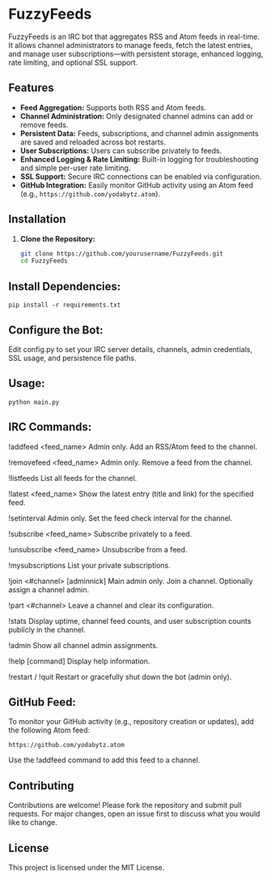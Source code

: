 # FuzzyFeeds

FuzzyFeeds is an IRC bot that aggregates RSS and Atom feeds in real-time. It allows channel administrators to manage feeds, fetch the latest entries, and manage user subscriptions—with persistent storage, enhanced logging, rate limiting, and optional SSL support.

## Features

- **Feed Aggregation:** Supports both RSS and Atom feeds.
- **Channel Administration:** Only designated channel admins can add or remove feeds.
- **Persistent Data:** Feeds, subscriptions, and channel admin assignments are saved and reloaded across bot restarts.
- **User Subscriptions:** Users can subscribe privately to feeds.
- **Enhanced Logging & Rate Limiting:** Built-in logging for troubleshooting and simple per-user rate limiting.
- **SSL Support:** Secure IRC connections can be enabled via configuration.
- **GitHub Integration:** Easily monitor GitHub activity using an Atom feed (e.g., `https://github.com/yodabytz.atom`).

## Installation

1. **Clone the Repository:**

   ```bash
   git clone https://github.com/yourusername/FuzzyFeeds.git
   cd FuzzyFeeds

## Install Dependencies:

```
pip install -r requirements.txt
```

## Configure the Bot:
Edit config.py to set your IRC server details, channels, admin credentials, SSL usage, and persistence file paths.

## Usage:
```
python main.py
```

## IRC Commands:
!addfeed <feed_name> <URL>
Admin only. Add an RSS/Atom feed to the channel.

!removefeed <feed_name>
Admin only. Remove a feed from the channel.

!listfeeds
List all feeds for the channel.

!latest <feed_name>
Show the latest entry (title and link) for the specified feed.

!setinterval <minutes>
Admin only. Set the feed check interval for the channel.

!subscribe <feed_name> <URL>
Subscribe privately to a feed.

!unsubscribe <feed_name>
Unsubscribe from a feed.

!mysubscriptions
List your private subscriptions.

!join <#channel> [adminnick]
Main admin only. Join a channel. Optionally assign a channel admin.

!part <#channel>
Leave a channel and clear its configuration.

!stats
Display uptime, channel feed counts, and user subscription counts publicly in the channel.

!admin
Show all channel admin assignments.

!help [command]
Display help information.

!restart / !quit
Restart or gracefully shut down the bot (admin only).

## GitHub Feed:
To monitor your GitHub activity (e.g., repository creation or updates), add the following Atom feed:
```
https://github.com/yodabytz.atom
```
Use the !addfeed command to add this feed to a channel.

## Contributing
Contributions are welcome! Please fork the repository and submit pull requests. For major changes, open an issue first to discuss what you would like to change.

## License
This project is licensed under the MIT License.
